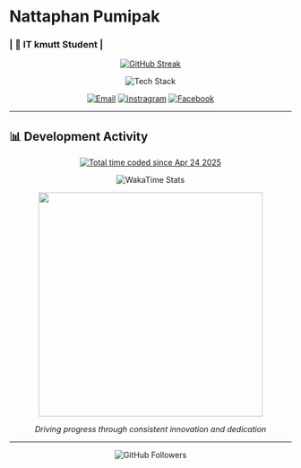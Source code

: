 <p align="center">
  <h1>Nattaphan Pumipak</h1>
  <h3>| 🔸 IT kmutt Student |</h3>
</p>

<p align="center">
  <a href="https://github.com/tik-04"><img src="https://git-hub-streak-stats.vercel.app?user=tik-04&theme=transparent&hide_border=true&locale=th&date_format=j%20M%5B%20Y%5D&card_width=509&background=00000000&fire=ff6bcb&ring=00eaff&currStreakNum=d4e4ff&sideNums=d4e4ff&currStreakLabel=00eaff&sideLabels=d4e4ff" alt="GitHub Streak"></a>
</p>

<p align="center">
  <img src="https://skillicons.dev/icons?i=js,python,ts,golang,nodejs,bun,react,tailwind,mysql,express" alt="Tech Stack">
</p>

<p align="center">
  <a href="mailto:natthaphan0074@gmail.com" target="_blank"><img src="https://img.shields.io/badge/Gmail-D14836?logo=gmail&logoColor=white" alt="Email"></a>
  <a href="https://www.instagram.com/nptik._/" target="_blank"><img src="https://img.shields.io/badge/Instagram-%23E4405F.svg?logo=Instagram&logoColor=white" alt="instragram"></a>
  <a href="https://www.facebook.com/nattaphan.pumipak/" target="_blank"><img src="https://img.shields.io/badge/Facebook-%231877F2.svg?logo=Facebook&logoColor=white" alt="Facebook"></a>
</a>

</p>

---

## 📊 Development Activity

<p align="center">
<a href="https://wakatime.com/@583918a9-2aea-4476-b021-1899dd8a17ac"><img src="https://wakatime.com/badge/user/583918a9-2aea-4476-b021-1899dd8a17ac.svg" alt="Total time coded since Apr 24 2025" /></a>
</p>

<p align="center">
  <img src="https://github-readme-stats.vercel.app/api/wakatime?username=tik04&theme=transparent&layout=compact&hide_border=true&bg_color=00000000&title_color=00eaff&text_color=d4e4ff&icon_color=ff6bcb" alt="WakaTime Stats">
</p>

<p align="center">
  <img src="https://wakatime.com/share/@tik04/3f856a09-b614-4431-abee-1003a3c9f331.svg" width="400">
</p>

<p align="center">
  <em>Driving progress through consistent innovation and dedication</em>
</p>

---

<p align="center">
  <img src="https://img.shields.io/github/followers/tik-04?label=Followers&style=social" alt="GitHub Followers">
</p>
